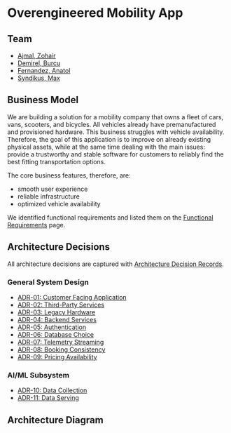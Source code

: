 # Overengineered Mobility App

## Team
- [Ajmal, Zohair](https://www.linkedin.com/in/zohairajmal/)
- [Demirel, Burcu](https://www.linkedin.com/in/burcu-demirel/)
- [Fernandez, Anatol](https://www.linkedin.com/in/anatol-fernandez/)
- [Syndikus, Max](https://www.linkedin.com/in/max-syndikus-58913a114/)

## Business Model
We are building a solution for a mobility company that owns a fleet of cars, vans, scooters, and bicycles. All vehicles already have premanufactured and provisioned hardware. This business struggles with vehicle availability. Therefore, the goal of this application is to improve on already existing physical assets, while at the same time dealing with the main issues: provide a trustworthy and stable software for customers to reliably find the best fitting transportation options.

The core business features, therefore, are:
- smooth user experience
- reliable infrastructure
- optimized vehicle availability

We identified functional requirements and listed them on the [Functional Requirements]() page.

## Architecture Decisions

All architecture decisions are captured with [Architecture Decision Records](adr/README.md).

### General System Design

- [ADR-01: Customer Facing Application](01_CustomerFacingApplication.md)
- [ADR-02: Third-Party Services](02_ThirdPartyServices.md)
- [ADR-03: Legacy Hardware](03_LegacyHardware.md)
- [ADR-04: Backend Services](04_BackendServices.md)
- [ADR-05: Authentication](05_Authentication.md)
- [ADR-06: Database Choice](06_DatabaseChoice.md)
- [ADR-07: Telemetry Streaming](07_TelemetryStreaming.md)
- [ADR-08: Booking Consistency](08_BookingConsistency.md)
- [ADR-09: Pricing Availability](09_PricingAvailability.md)

### AI/ML Subsystem

- [ADR-10: Data Collection](10_DataCollection.md)
- [ADR-11: Data Serving](11_DataServing.md)


## Architecture Diagram
